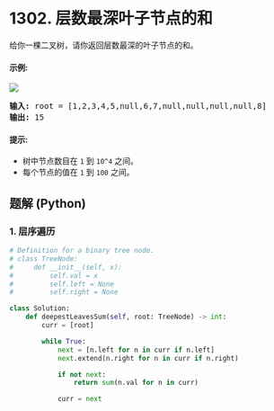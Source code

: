 # 1302. 层数最深叶子节点的和
给你一棵二叉树，请你返回层数最深的叶子节点的和。

#### 示例:
![](https://assets.leetcode-cn.com/aliyun-lc-upload/uploads/2019/12/28/1483_ex1.png)
<pre>
<strong>输入:</strong> root = [1,2,3,4,5,null,6,7,null,null,null,null,8]
<strong>输出:</strong> 15
</pre>

#### 提示:
* 树中节点数目在 ```1``` 到 ```10^4``` 之间。
* 每个节点的值在 ```1``` 到 ```100``` 之间。

## 题解 (Python)

### 1. 层序遍历
```Python
# Definition for a binary tree node.
# class TreeNode:
#     def __init__(self, x):
#         self.val = x
#         self.left = None
#         self.right = None

class Solution:
    def deepestLeavesSum(self, root: TreeNode) -> int:
        curr = [root]

        while True:
            next = [n.left for n in curr if n.left]
            next.extend(n.right for n in curr if n.right)

            if not next:
                return sum(n.val for n in curr)

            curr = next
```
